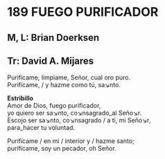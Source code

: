 # 189 FUEGO PURIFICADOR

## M, L: Brian Doerksen
## Tr: David A. Mijares

Purifícame, límpiame, Señor, cual oro puro.  
Purifícame, / y hazme como tú, sa↘nto.  

**Estribillo**  
Amor de Dios, fuego purificador,  
yo quiero ser sa↘nto, co↘nsagrado_al Seño↘r.  
Escojo ser sa↘nto, co↘nsagrado / a ti, mi Seño↘r,  
para_hacer tu voluntad.  

Purifícame / en mi / interior y / hazme santo;  
purifícame, soy un pecador, oh Señor.  

